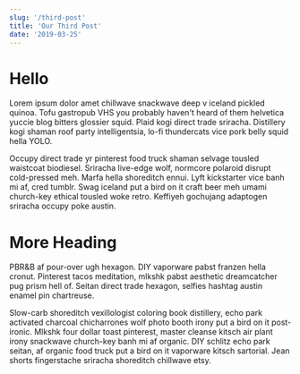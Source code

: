```yaml
---
slug: '/third-post'
title: 'Our Third Post'
date: '2019-03-25'
---
```


# Hello

Lorem ipsum dolor amet chillwave snackwave deep v iceland pickled quinoa. Tofu gastropub VHS you probably haven't heard of them helvetica yuccie blog bitters glossier squid. Plaid kogi direct trade sriracha. Distillery kogi shaman roof party intelligentsia, lo-fi thundercats vice pork belly squid hella YOLO.

Occupy direct trade yr pinterest food truck shaman selvage tousled waistcoat biodiesel. Sriracha live-edge wolf, normcore polaroid disrupt cold-pressed meh. Marfa hella shoreditch ennui. Lyft kickstarter vice banh mi af, cred tumblr. Swag iceland put a bird on it craft beer meh umami church-key ethical tousled woke retro. Keffiyeh gochujang adaptogen sriracha occupy poke austin.

# More Heading

PBR&B af pour-over ugh hexagon. DIY vaporware pabst franzen hella cronut. Pinterest tacos meditation, mlkshk pabst aesthetic dreamcatcher pug prism hell of. Seitan direct trade hexagon, selfies hashtag austin enamel pin chartreuse.

Slow-carb shoreditch vexillologist coloring book distillery, echo park activated charcoal chicharrones wolf photo booth irony put a bird on it post-ironic. Mlkshk four dollar toast pinterest, master cleanse kitsch air plant irony snackwave church-key banh mi af organic. DIY schlitz echo park seitan, af organic food truck put a bird on it vaporware kitsch sartorial. Jean shorts fingerstache sriracha shoreditch chillwave etsy.
